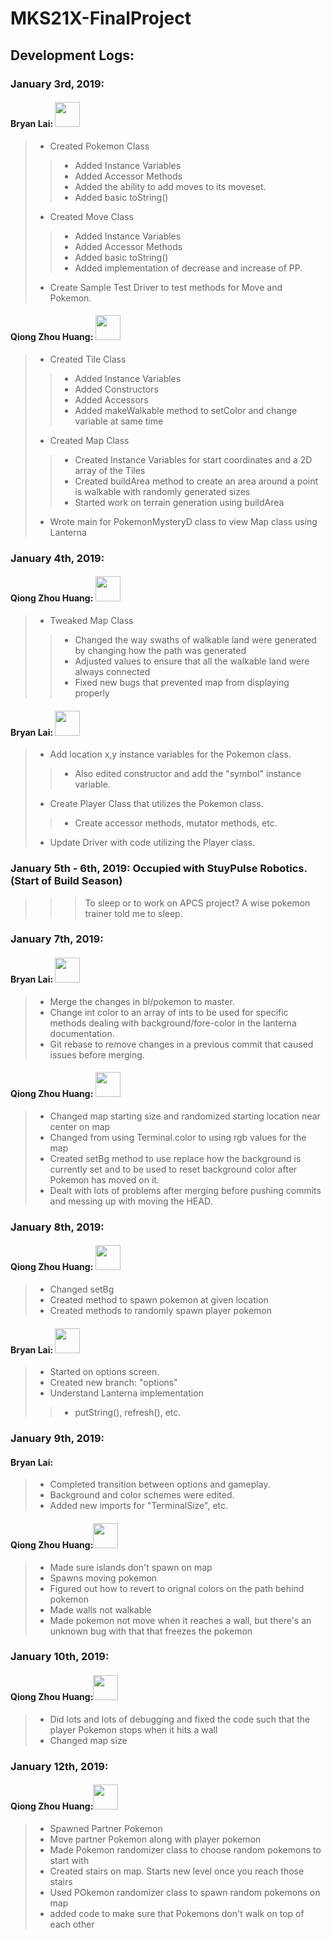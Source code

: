 # MKS21X-FinalProject
## Development Logs:
### January 3rd, 2019: 
#### Bryan Lai: <img src="https://i.pinimg.com/originals/8a/8d/4a/8a8d4af305ade9eb43684e83d70874e8.png" width="40" length="40">
> * Created Pokemon Class
>> * Added Instance Variables
>> * Added Accessor Methods
>> * Added the ability to add moves to its moveset.
>> * Added basic toString()
> * Created Move Class
>> * Added Instance Variables
>> * Added Accessor Methods
>> * Added basic toString()
>> * Added implementation of decrease and increase of PP.
> * Create Sample Test Driver to test methods for Move and Pokemon.
#### Qiong Zhou Huang: <img src="https://yt3.ggpht.com/a-/AAuE7mA70LJHFeabrZd2uABvShclmSZFVYveSIUUpg=s900-mo-c-c0xffffffff-rj-k-no" width = "40" length = "40">
> * Created Tile Class
>> * Added Instance Variables
>> * Added Constructors
>> * Added Accessors
>> * Added makeWalkable method to setColor and change variable at same time
> * Created Map Class
>> * Created Instance Variables for start coordinates and a 2D array of the Tiles
>> * Created buildArea method to create an area around a point is walkable with randomly generated sizes
>> * Started work on terrain generation using buildArea
> * Wrote main for PokemonMysteryD class to view Map class using Lanterna
### January 4th, 2019: 
#### Qiong Zhou Huang: <img src="https://yt3.ggpht.com/a-/AAuE7mA70LJHFeabrZd2uABvShclmSZFVYveSIUUpg=s900-mo-c-c0xffffffff-rj-k-no" width = "40" length = "40">
> * Tweaked Map Class
>> * Changed the way swaths of walkable land were generated by changing how the path was generated
>> * Adjusted values to ensure that all the walkable land were always connected
>> * Fixed new bugs that prevented map from displaying properly
#### Bryan Lai:  <img src="https://i.pinimg.com/originals/8a/8d/4a/8a8d4af305ade9eb43684e83d70874e8.png" width="40" length="40">
> * Add location x,y instance variables for the Pokemon class.
>> * Also edited constructor and add the "symbol" instance variable.
> * Create Player Class that utilizes the Pokemon class.
>> * Create accessor methods, mutator methods, etc.
> * Update Driver with code utilizing the Player class.
### January 5th - 6th, 2019: Occupied with StuyPulse Robotics. (Start of Build Season)
>>> To sleep or to work on APCS project? A wise pokemon trainer told me to sleep.
### January 7th, 2019:
#### Bryan Lai: <img src="http://data.whicdn.com/images/32538816/mudkip_by_cheepers-d46kd61_large.png" width="40" length="40">
> * Merge the changes in bl/pokemon to master.
> * Change int color to an array of ints to be used for specific methods dealing with background/fore-color in the lanterna documentation.
> * Git rebase to remove changes in a previous commit that caused issues before merging.
#### Qiong Zhou Huang: <img src = "https://pbs.twimg.com/profile_images/651942416866480128/chUjFeMM.jpg" width = "40" length = "40">
> * Changed map starting size and randomized starting location near center on map
> * Changed from using Terminal.color to using rgb values for the map
> * Created setBg method to use replace how the background is currently set and to be used to reset background color after Pokemon has moved on it.
> * Dealt with lots of problems after merging before pushing commits and messing up with moving the HEAD. 
### January 8th, 2019:
#### Qiong Zhou Huang: <img src="https://runes.lol/image/generated/championtiles/Teemo.jpg" width="40" length="40">
> * Changed setBg
> * Created method to spawn pokemon at given location
> * Created methods to randomly spawn player pokemon
#### Bryan Lai: <img src="http://data.whicdn.com/images/32538816/mudkip_by_cheepers-d46kd61_large.png" width="40" length="40">
> * Started on options screen.
> * Created new branch: "options"
> * Understand Lanterna implementation
>> * putString(), refresh(), etc.
### January 9th, 2019:
#### Bryan Lai:
> * Completed transition between options and gameplay.
> * Background and color schemes were edited.
> * Added new imports for "TerminalSize", etc.
#### Qiong Zhou Huang:<img src="https://images-na.ssl-images-amazon.com/images/I/8166xCVDGnL._SY355_.jpg" width="40" length="40">
> * Made sure islands don't spawn on map
> * Spawns moving pokemon
> * Figured out how to revert to orignal colors on the path behind pokemon
> * Made walls not walkable
> * Made pokemon not move when it reaches a wall, but there's an unknown bug with that that freezes the pokemon
### January 10th, 2019:
#### Qiong Zhou Huang:<img src="https://images-na.ssl-images-amazon.com/images/I/8166xCVDGnL._SY355_.jpg" width="40" length="40">
> * Did lots and lots of debugging and fixed the code such that the player Pokemon stops when it hits a wall
> * Changed map size
### January 12th, 2019:
#### Qiong Zhou Huang:<img src="https://scontent-lga3-1.xx.fbcdn.net/v/t1.0-1/c0.76.240.240a/p240x240/36175988_608022832930083_429753688903385088_n.jpg?_nc_cat=111&_nc_ht=scontent-lga3-1.xx&oh=9a19b862eac66ca12b7cd1bed78bfbd1&oe=5CCE39C7" width="40" length="40">
> * Spawned Partner Pokemon
> * Move partner Pokemon along with player pokemon
> * Made Pokemon randomizer class to choose random pokemons to start with
> * Created stairs on map. Starts new level once you reach those stairs 
> * Used POkemon randomizer class to spawn random pokemons on map
> * added code to make sure that Pokemons don't walk on top of each other
